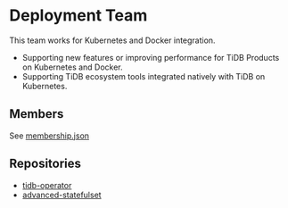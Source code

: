 # Deployment Team

This team works for Kubernetes and Docker integration.

* Supporting new features or improving performance for TiDB Products on Kubernetes and Docker.
* Supporting TiDB ecosystem tools integrated natively with TiDB on Kubernetes.

## Members

See [membership.json](membership.json)

## Repositories

* [tidb-operator](https://github.com/pingcap/tidb-operator)
* [advanced-statefulset](https://github.com/pingcap/advanced-statefulset)
